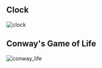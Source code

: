 ## Clock
![clock](https://user-images.githubusercontent.com/1688456/211262513-b5776663-a79b-49e5-84bd-4fc7970234ad.gif)

## Conway's Game of Life
![conway_life](https://user-images.githubusercontent.com/1688456/211148795-190ce73d-3c8d-432f-8eb9-8c108e2b3eea.gif)
